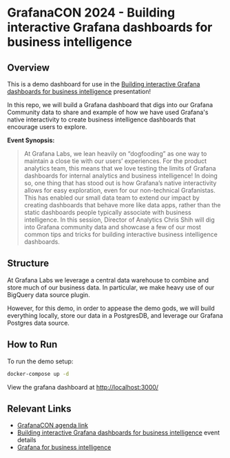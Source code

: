 # GrafanaCON 2024 - Building interactive Grafana dashboards for business intelligence
## Overview
This is a demo dashboard for use in the [Building interactive Grafana dashboards for business intelligence](https://grafana.com/about/events/grafanacon/2024/building-interactive-bi-dashboards-tips-and-tricks/) presentation!


In this repo, we will build a Grafana dashboard that digs into our Grafana Community data to share and example of how we have used Grafana's native interactivity to create business intelligence dashboards that encourage users to explore.


**Event Synopsis:**
> At Grafana Labs, we lean heavily on “dogfooding” as one way to maintain a close tie with our users’ experiences. For the product analytics team, this means that we love testing the limits of Grafana dashboards for internal analytics and business intelligence! In doing so, one thing that has stood out is how Grafana’s native interactivity allows for easy exploration, even for our non-technical Grafanistas. This has enabled our small data team to extend our impact by creating dashboards that behave more like data apps, rather than the static dashboards people typically associate with business intelligence. In this session, Director of Analytics Chris Shih will dig into Grafana community data and showcase a few of our most common tips and tricks for building interactive business intelligence dashboards.

## Structure
At Grafana Labs we leverage a central data warehouse to combine and store much of our business data. In particular, we make heavy use of our BigQuery data source plugin.

However, for this demo, in order to appease the demo gods, we will build everything locally, store our data in a PostgresDB, and leverage our Grafana Postgres data source.

## How to Run
To run the demo setup:

```bash
docker-compose up -d
```

View the grafana dashboard at [http://localhost:3000/](http://localhost:3000/)

## Relevant Links
- [GrafanaCON agenda link](https://grafana.com/about/events/grafanacon/2024/agenda/)
- [Building interactive Grafana dashboards for business intelligence](https://grafana.com/about/events/grafanacon/2024/building-interactive-bi-dashboards-tips-and-tricks/) event details
- [Grafana for business intelligence](https://grafana.com/blog/2022/05/31/grafana-for-business-intelligence-how-grafana-labs-uses-dashboards-for-more-than-observability-data/)

